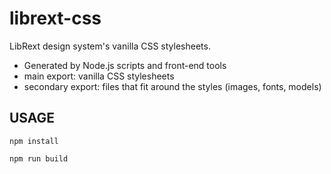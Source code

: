 # librext-css

LibRext design system's vanilla CSS stylesheets.

- Generated by Node.js scripts and front-end tools
- main export: vanilla CSS stylesheets
- secondary export: files that fit around the styles (images, fonts, models)

## USAGE

```
npm install

npm run build
```
